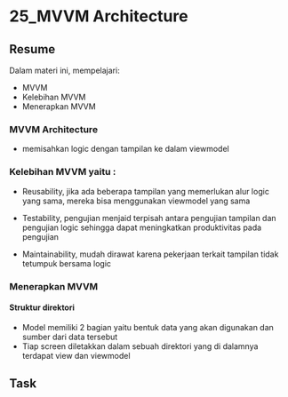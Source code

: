 # 25_MVVM Architecture

## Resume
Dalam materi ini, mempelajari:
- MVVM
- Kelebihan MVVM
- Menerapkan MVVM

### MVVM Architecture 
- memisahkan logic dengan tampilan ke dalam viewmodel

### Kelebihan MVVM yaitu :
- Reusability, jika ada beberapa tampilan yang memerlukan alur logic yang sama, mereka bisa menggunakan viewmodel yang sama
      
- Testability, pengujian menjaid terpisah antara pengujian tampilan dan pengujian logic sehingga dapat meningkatkan produktivitas pada pengujian

- Maintainability, mudah dirawat karena pekerjaan terkait tampilan tidak tetumpuk bersama logic

### Menerapkan MVVM

#### Struktur direktori
- Model memiliki 2 bagian yaitu bentuk data yang akan digunakan dan sumber dari data tersebut
- Tiap screen diletakkan dalam sebuah direktori yang di dalamnya terdapat view dan viewmodel



## Task

